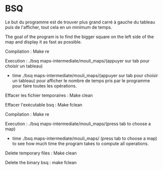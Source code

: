# BSQ

Le but du programme est de trouver plus grand carré à gauche du tableau puis de l'afficher, tout cela en un minimum de temps.

The goal of the program is to find the bigger square on the left side of the map and display it as fast as possible.


Compilation : Make re

Execution : ./bsq maps-intermediate/mouli_maps/(appuyer sur tab pour choisir un tableau)
- time ./bsq maps-intermediate/mouli_maps/(appuyer sur tab pour choisir un tableau) pour afficher le nombre de temps pris par le programme pour faire toutes les opérations.

 Effacer les fichier temporaires : Make clean
 
 Effacer l'exécutable bsq : Make fclean


Compilation : Make re

Execution : ./bsq maps-intermediate/mouli_maps/(press tab to choose a map)
- time ./bsq maps-intermediate/mouli_maps/ (press tab to choose a map) to see how much time the program takes to compute all operations.

Delete temporary files : Make clean

Delete the binary bsq : make fclean
